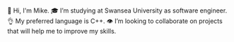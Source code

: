 👋 Hi, I'm Mike.
🎓 I’m studying at Swansea University as software engineer.
👌 My preferred language is C++.
👁 I’m looking to collaborate on projects that will help me to improve my skills.
